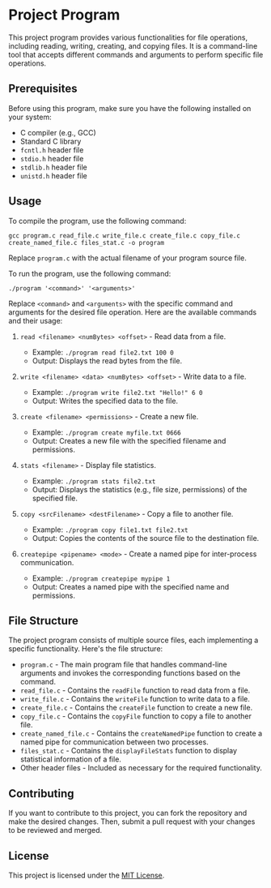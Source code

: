 # Project Program

This project program provides various functionalities for file operations, including reading, writing, creating, and copying files. It is a command-line tool that accepts different commands and arguments to perform specific file operations.

## Prerequisites

Before using this program, make sure you have the following installed on your system:

- C compiler (e.g., GCC)
- Standard C library
- `fcntl.h` header file
- `stdio.h` header file
- `stdlib.h` header file
- `unistd.h` header file

## Usage

To compile the program, use the following command:

```shell
gcc program.c read_file.c write_file.c create_file.c copy_file.c create_named_file.c files_stat.c -o program  
```


Replace `program.c` with the actual filename of your program source file.

To run the program, use the following command:

```shell
./program '<command>' '<arguments>'
```

Replace `<command>` and `<arguments>` with the specific command and arguments for the desired file operation. Here are the available commands and their usage:

1. `read <filename> <numBytes> <offset>` - Read data from a file.
    - Example: `./program read file2.txt 100 0`
    - Output: Displays the read bytes from the file.

2. `write <filename> <data> <numBytes> <offset>` - Write data to a file.
    - Example: `./program write file2.txt "Hello!" 6 0`
    - Output: Writes the specified data to the file.

3. `create <filename> <permissions>` - Create a new file.
    - Example: `./program create myfile.txt 0666`
    - Output: Creates a new file with the specified filename and permissions.

4. `stats <filename>` - Display file statistics.
    - Example: `./program stats file2.txt`
    - Output: Displays the statistics (e.g., file size, permissions) of the specified file.

5. `copy <srcFilename> <destFilename>` - Copy a file to another file.
    - Example: `./program copy file1.txt file2.txt`
    - Output: Copies the contents of the source file to the destination file.

6. `createpipe <pipename> <mode>` - Create a named pipe for inter-process communication.
    - Example: `./program createpipe mypipe 1`
    - Output: Creates a named pipe with the specified name and permissions.

## File Structure

The project program consists of multiple source files, each implementing a specific functionality. Here's the file structure:

- `program.c` - The main program file that handles command-line arguments and invokes the corresponding functions based on the command.
- `read_file.c` - Contains the `readFile` function to read data from a file.
- `write_file.c` - Contains the `writeFile` function to write data to a file.
- `create_file.c` - Contains the `createFile` function to create a new file.
- `copy_file.c` - Contains the `copyFile` function to copy a file to another file.
- `create_named_file.c` - Contains the `createNamedPipe` function to create a named pipe for communication between two processes.
- `files_stat.c` - Contains the `displayFileStats` function to display statistical information of a file.
- Other header files - Included as necessary for the required functionality.

## Contributing

If you want to contribute to this project, you can fork the repository and make the desired changes. Then, submit a pull request with your changes to be reviewed and merged.

## License

This project is licensed under the [MIT License](LICENSE).


